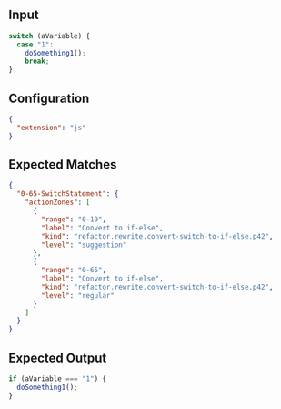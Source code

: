 
## Input
```javascript input
switch (aVariable) {
  case "1":
    doSomething1();
    break;
}
```

## Configuration
```json configuration
{
  "extension": "js"
}
```

## Expected Matches
```json expected matches
{
  "0-65-SwitchStatement": {
    "actionZones": [
      {
        "range": "0-19",
        "label": "Convert to if-else",
        "kind": "refactor.rewrite.convert-switch-to-if-else.p42",
        "level": "suggestion"
      },
      {
        "range": "0-65",
        "label": "Convert to if-else",
        "kind": "refactor.rewrite.convert-switch-to-if-else.p42",
        "level": "regular"
      }
    ]
  }
}
```

## Expected Output
```javascript expected output
if (aVariable === "1") {
  doSomething1();
}
```

